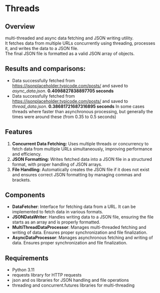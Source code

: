 # Threads
## Overview
multi-threaded and async data fetching and JSON writing utility. <br> It fetches data from multiple URLs concurrently using threading, processes it, and writes the data to a JSON file. <br> The final JSON file is formatted as a valid JSON array of objects.

## Results and comparisons:
* Data successfully fetched from https://jsonplaceholder.typicode.com/posts/ and saved to _async_data.json_. **0.4098827838897705 seconds**
* Data successfully fetched from https://jsonplaceholder.typicode.com/posts/ and saved to _thread_data.json_. **0.38681721687316895 seconds**
In some cases threads where faster than asynchronous processing, but generally the times were around these (from 0.35 to 0.5 seconds)

## Features
1. **Concurrent Data Fetching:** Uses multiple threads or concurrency to fetch data from multiple URLs simultaneously, improving performance and efficiency.
2. **JSON Formatting:** Writes fetched data into a JSON file in a structured format, with proper handling of JSON arrays.
3. **File Handling:** Automatically creates the JSON file if it does not exist and ensures correct JSON formatting by managing commas and brackets.
## Components
* **DataFetcher**: Interface for fetching data from a URL. It can be implemented to fetch data in various formats. 
* **JSONDataWriter**: Handles writing data to a JSON file, ensuring the file starts as an array and is properly formatted. 
* **MultiThreadDataProcessor**: Manages multi-threaded fetching and writing of data. Ensures proper synchronization and file finalization.
* **AsyncDataProcessor**: Manages asynchronous fetching and writing of data. Ensures proper synchronization and file finalization.
## Requirements
* Python 3.11
* requests library for HTTP requests
* json and os libraries for JSON handling and file operations
* threading and concurrent.futures libraries for multi-threading

